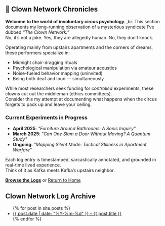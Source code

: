 <div class="clown-box">
  
<h2>🤡 Clown Network Chronicles</h2>

<p><strong>Welcome to the world of involuntary circus psychology.  </strong> ,br.
This section documents my long-running observation of a mysterious syndicate I’ve dubbed <em>“The Clown Network.”</em> <br> 
No, it’s not a joke. Yes, they are allegedly human. No, they don’t knock.</p>

<p>Operating mainly from upstairs apartments and the corners of dreams, these performers specialize in:</p>

<ul>
  <li>Midnight chair-dragging rituals </li> 
  <li>Psychological manipulation via amateur acoustics </li> 
  <li>Noise-fueled behavior mapping (uninvited)  </li>
  <li>Being both deaf and loud — simultaneously </li> 
</ul>

<p>While most researchers seek funding for <em>controlled</em> experiments, these clowns cut out the middleman (ethics committees). <br> 
Consider this my attempt at documenting what happens when the circus forgets to pack up and leave your ceiling.</p>
</div>

### Current Experiments in Progress

- **April 2025**: *"Furniture Around Bathrooms: A Sonic Inquiry"*  
- **March 2025**: *"Can One Slam a Door Without Moving? A Quantum Study"*  
- **Ongoing**: *"Mapping Silent Mode: Tactical Stillness in Apartment Warfare"*

Each log entry is timestamped, sarcastically annotated, and grounded in real-time lived experience.  
Think of it as Kafka meets Kafka’s upstairs neighbor.

**[Browse the Logs](#logs)** or [Return to Home](/)


## Clown Network Log Archive

<ul class="blog-posts">
  {% for post in site.posts %}
    <li>
      <a href="{{ post.url }}">{{ post.date | date: "%Y-%m-%d" }} – {{ post.title }}</a>
    </li>
  {% endfor %}
</ul>


